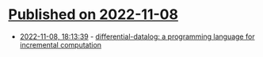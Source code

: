 # [Published on 2022-11-08](index.md)

* [2022-11-08, 18:13:39](https://lobste.rs/s/9xivks/differential_datalog_programming) - [differential-datalog: a programming language for incremental computation](https://github.com/vmware/differential-datalog)

